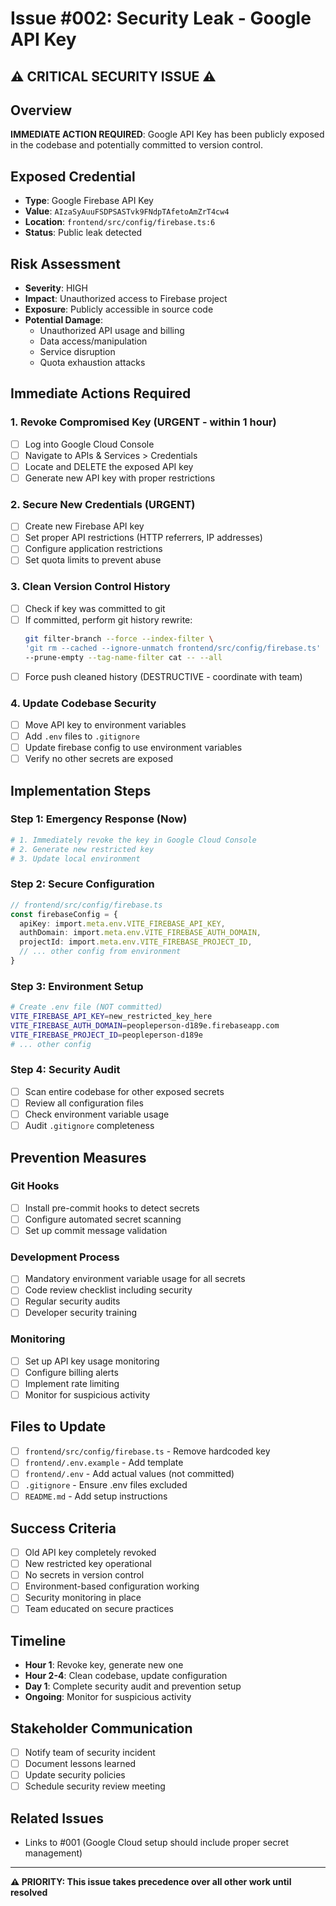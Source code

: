 # Issue #002: Security Leak - Google API Key

## ⚠️ CRITICAL SECURITY ISSUE ⚠️

## Overview
**IMMEDIATE ACTION REQUIRED**: Google API Key has been publicly exposed in the codebase and potentially committed to version control.

## Exposed Credential
- **Type**: Google Firebase API Key
- **Value**: `AIzaSyAuuFSDPSASTvk9FNdpTAfetoAmZrT4cw4`
- **Location**: `frontend/src/config/firebase.ts:6`
- **Status**: Public leak detected

## Risk Assessment
- **Severity**: HIGH
- **Impact**: Unauthorized access to Firebase project
- **Exposure**: Publicly accessible in source code
- **Potential Damage**: 
  - Unauthorized API usage and billing
  - Data access/manipulation
  - Service disruption
  - Quota exhaustion attacks

## Immediate Actions Required

### 1. Revoke Compromised Key (URGENT - within 1 hour)
- [ ] Log into Google Cloud Console
- [ ] Navigate to APIs & Services > Credentials
- [ ] Locate and DELETE the exposed API key
- [ ] Generate new API key with proper restrictions

### 2. Secure New Credentials (URGENT)
- [ ] Create new Firebase API key
- [ ] Set proper API restrictions (HTTP referrers, IP addresses)
- [ ] Configure application restrictions
- [ ] Set quota limits to prevent abuse

### 3. Clean Version Control History
- [ ] Check if key was committed to git
- [ ] If committed, perform git history rewrite:
  ```bash
  git filter-branch --force --index-filter \
  'git rm --cached --ignore-unmatch frontend/src/config/firebase.ts' \
  --prune-empty --tag-name-filter cat -- --all
  ```
- [ ] Force push cleaned history (DESTRUCTIVE - coordinate with team)

### 4. Update Codebase Security
- [ ] Move API key to environment variables
- [ ] Add `.env` files to `.gitignore`
- [ ] Update firebase config to use environment variables
- [ ] Verify no other secrets are exposed

## Implementation Steps

### Step 1: Emergency Response (Now)
```bash
# 1. Immediately revoke the key in Google Cloud Console
# 2. Generate new restricted key
# 3. Update local environment
```

### Step 2: Secure Configuration
```typescript
// frontend/src/config/firebase.ts
const firebaseConfig = {
  apiKey: import.meta.env.VITE_FIREBASE_API_KEY,
  authDomain: import.meta.env.VITE_FIREBASE_AUTH_DOMAIN,
  projectId: import.meta.env.VITE_FIREBASE_PROJECT_ID,
  // ... other config from environment
}
```

### Step 3: Environment Setup
```bash
# Create .env file (NOT committed)
VITE_FIREBASE_API_KEY=new_restricted_key_here
VITE_FIREBASE_AUTH_DOMAIN=peopleperson-d189e.firebaseapp.com
VITE_FIREBASE_PROJECT_ID=peopleperson-d189e
# ... other config
```

### Step 4: Security Audit
- [ ] Scan entire codebase for other exposed secrets
- [ ] Review all configuration files
- [ ] Check environment variable usage
- [ ] Audit `.gitignore` completeness

## Prevention Measures

### Git Hooks
- [ ] Install pre-commit hooks to detect secrets
- [ ] Configure automated secret scanning
- [ ] Set up commit message validation

### Development Process
- [ ] Mandatory environment variable usage for all secrets
- [ ] Code review checklist including security
- [ ] Regular security audits
- [ ] Developer security training

### Monitoring
- [ ] Set up API key usage monitoring
- [ ] Configure billing alerts
- [ ] Implement rate limiting
- [ ] Monitor for suspicious activity

## Files to Update
- [ ] `frontend/src/config/firebase.ts` - Remove hardcoded key
- [ ] `frontend/.env.example` - Add template
- [ ] `frontend/.env` - Add actual values (not committed)
- [ ] `.gitignore` - Ensure .env files excluded
- [ ] `README.md` - Add setup instructions

## Success Criteria
- [ ] Old API key completely revoked
- [ ] New restricted key operational
- [ ] No secrets in version control
- [ ] Environment-based configuration working
- [ ] Security monitoring in place
- [ ] Team educated on secure practices

## Timeline
- **Hour 1**: Revoke key, generate new one
- **Hour 2-4**: Clean codebase, update configuration
- **Day 1**: Complete security audit and prevention setup
- **Ongoing**: Monitor for suspicious activity

## Stakeholder Communication
- [ ] Notify team of security incident
- [ ] Document lessons learned
- [ ] Update security policies
- [ ] Schedule security review meeting

## Related Issues
- Links to #001 (Google Cloud setup should include proper secret management)

---

**⚠️ PRIORITY: This issue takes precedence over all other work until resolved**